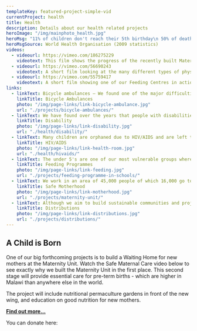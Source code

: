 ```yaml
---
templateKey: featured-project-simple-vid
currentProject: health
title: Health
description: Details about our health related projects
heroImage: "/img/mainphoto_health.jpg"
heroMsg: "11% of children don't reach their 5th birthday\n 50% of deaths of under 5's is due to malaria\n 11% of Malawians are living with HIV/AIDS"
heroMsgSource: World Health Organisation (2009 statistics)
videos:
  - videourl: https://vimeo.com/186275229
    videotext: This film shows the progress of the recently built Maternity Unit and the report back of Project4Africa who very kindly funded it. It also explains our search for funds to build a Safe Motherhood Unit in 2017.
  - videourl: https://vimeo.com/56690243
    videotext: A short film looking at the many different types of physical and mental disabilities people face in the rural area in Malawi where African Vision Malawi operates. Similarly, it looks at what the charity is actively doing to improve their situation, through medical referrals and education.
  - videourl: https://vimeo.com/55759417
    videotext: A short film showing one of our Feeding Centres in action. We are very grateful to the Allan and Nesta Ferguson Charitable Trust for funding this. We provide a nutritious porridge 5 mornings a week to the under 5's in our area, which feeds over 1000 children in total.
links:
  - linkText: Bicycle ambulances — We found one of the major difficulties for people reaching one of our two free government clinics, was the lack of transport. We have introduced bicycle ambulances in our area. The community are trained on the maintenance and recording of the use of the bicycle. Transaid have helped with training and assessments over the years and also donated money for 2 of the latest installed bicycles.
    linkTitle: Bicycle Ambulances
    photo: "/img/page-links/link-bicycle-ambulance.jpg"
    url: "./projects/bicycle-ambulances/"
  - linkText: We have found over the years that people with disabilities are the most poverty stricken and often outcast from their community.
    linkTitle: Disability
    photo: "/img/page-links/link-disability.jpg"
    url: "./health/disability/"
  - linkText: Many children are orphaned due to HIV/AIDS and are left to be looked after by their extended family, often grandparents.
    linkTitle: HIV/AIDS
    photo: "/img/page-links/link-health-room.jpg"
    url: "./health/hivaids/"
  - linkText: The under 5's are one of our most vulnerable groups where 11% never reach the age of 5 years old. They often die through disentary from drinking dirty water, or malaria.
    linkTitle: Feeding Programmes
    photo: "/img/page-links/link-feeding.jpg"
    url: "./projects/feeding-programme-in-schools/"
  - linkText: We work in an area of 45,000 people of which 16,000 go to M'bang'ombe Maternity and 29,000 access N'goni Clinic. Both are very poorly equiped in terms of furnishings, medication, light and running water.
    linkTitle: Safe Motherhood
    photo: "/img/page-links/link-motherhood.jpg"
    url: "./projects/maternity-unit/"
  - linkText: Although we aim to build sustainable communities and projects, unfortunately some times distributions are necessary. Often these link in to our health projects.
    linkTitle: Distributions
    photo: "/img/page-links/link-distributions.jpg"
    url: "./projects/distributions/"
---
```


## A Child is Born

One of our big forthcoming projects is to build a Waiting Home for new mothers at the Maternity Unit. Watch the Safe Maternal Care video below to see exactly why we built the Maternity Unit in the first place. This second stage will provide essential care for pre-term births - which are higher in Malawi than anywhere else in the world.

The project will include nutritional permaculture gardens in front of the new wing, and education on good nutrition for new mothers.

**[Find out more...](/health/a-child-is-born/)**

You can donate here:
